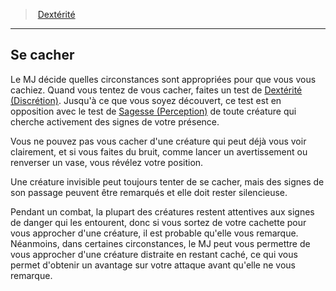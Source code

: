 ﻿---
!GenericItem
Name: Se cacher
Id: abilities_dexterity_hd.md#se-cacher
ParentLink: abilities_dexterity_hd.md#dextérité
ParentName: Dextérité
NameLevel: 2
Attributes:
  Name: Se cacher
  Markdown: >+
    ## <!--Name-->Se cacher<!--/Name-->


    Le MJ décide quelles circonstances sont appropriées pour que vous vous cachiez. Quand vous tentez de vous cacher, faites un test de [Dextérité (Discrétion)](hd_abilities_dexterity_discretion.md). Jusqu'à ce que vous soyez découvert, ce test est en opposition avec le test de [Sagesse (Perception)](hd_abilities_wisdom_perception.md) de toute créature qui cherche activement des signes de votre présence.


    Vous ne pouvez pas vous cacher d'une créature qui peut déjà vous voir clairement, et si vous faites du bruit, comme lancer un avertissement ou renverser un vase, vous révélez votre position.


    Une créature invisible peut toujours tenter de se cacher, mais des signes de son passage peuvent être remarqués et elle doit rester silencieuse.


    Pendant un combat, la plupart des créatures restent attentives aux signes de danger qui les entourent, donc si vous sortez de votre cachette pour vous approcher d'une créature, il est probable qu'elle vous remarque. Néanmoins, dans certaines circonstances, le MJ peut vous permettre de vous approcher d'une créature distraite en restant caché, ce qui vous permet d'obtenir un avantage sur votre attaque avant qu'elle ne vous remarque.

AttributesDictionary: >+
  Name: Se cacher

  Markdown: >+

    ## <!--Name-->Se cacher<!--/Name-->





    Le MJ décide quelles circonstances sont appropriées pour que vous vous cachiez. Quand vous tentez de vous cacher, faites un test de [Dextérité (Discrétion)](hd_abilities_dexterity_discretion.md). Jusqu'à ce que vous soyez découvert, ce test est en opposition avec le test de [Sagesse (Perception)](hd_abilities_wisdom_perception.md) de toute créature qui cherche activement des signes de votre présence.





    Vous ne pouvez pas vous cacher d'une créature qui peut déjà vous voir clairement, et si vous faites du bruit, comme lancer un avertissement ou renverser un vase, vous révélez votre position.





    Une créature invisible peut toujours tenter de se cacher, mais des signes de son passage peuvent être remarqués et elle doit rester silencieuse.





    Pendant un combat, la plupart des créatures restent attentives aux signes de danger qui les entourent, donc si vous sortez de votre cachette pour vous approcher d'une créature, il est probable qu'elle vous remarque. Néanmoins, dans certaines circonstances, le MJ peut vous permettre de vous approcher d'une créature distraite en restant caché, ce qui vous permet d'obtenir un avantage sur votre attaque avant qu'elle ne vous remarque.



---
> [Dextérité](hd_abilities_dexterity.md)

---

## Se cacher

Le MJ décide quelles circonstances sont appropriées pour que vous vous cachiez. Quand vous tentez de vous cacher, faites un test de [Dextérité (Discrétion)](hd_abilities_dexterity_discretion.md). Jusqu'à ce que vous soyez découvert, ce test est en opposition avec le test de [Sagesse (Perception)](hd_abilities_wisdom_perception.md) de toute créature qui cherche activement des signes de votre présence.

Vous ne pouvez pas vous cacher d'une créature qui peut déjà vous voir clairement, et si vous faites du bruit, comme lancer un avertissement ou renverser un vase, vous révélez votre position.

Une créature invisible peut toujours tenter de se cacher, mais des signes de son passage peuvent être remarqués et elle doit rester silencieuse.

Pendant un combat, la plupart des créatures restent attentives aux signes de danger qui les entourent, donc si vous sortez de votre cachette pour vous approcher d'une créature, il est probable qu'elle vous remarque. Néanmoins, dans certaines circonstances, le MJ peut vous permettre de vous approcher d'une créature distraite en restant caché, ce qui vous permet d'obtenir un avantage sur votre attaque avant qu'elle ne vous remarque.

